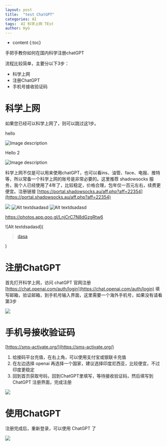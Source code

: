 ```yaml
---
layout: post
title:  "test ChatGPT"
categories: AI
tags:  AI 科学上网 TEst
author: HyG
---
```


* content
{:toc}

手把手教你如何在国内科学注册chatGPT

流程比较简单，主要分以下3步：

- 科学上网
- 注册ChatGPT
- 手机号接收验证码





# 科学上网

如果您已经可以科学上网了，则可以跳过这1步。


hello

<img src="{{ site.baseurl }}/HIHello0/gaohaoyang/_assets/_image/IMG_20230408_154059_1.jpg" alt="Image description">

Hello 2 

![Image description](https://gaohaoyang.netlify.app/HIHello0/gaohaoyang/_assets/_image/IMG_20230408_154059_1.jpg)



科学上网不仅是可以用来使用chatGPT，也可以看ins、油管、face、电报、推特等，所以常备一个科学上网的账号是非常必要的。这里推荐 shadowsocks 服务，我个人已经使用了4年了，比较稳定，价格合理，包年仅一百元左右，续费更便宜。注册链接 [https://portal.shadowsocks.au/aff.php?aff=22354](https://portal.shadowsocks.au/aff.php?aff=22354)

![](https://cdn.jsdelivr.net/gh/Gaohaoyang/pics/pics/1.png)
![Alt textdsadasd](https://i.imgur.com/U0dpHHu.jpeg)
![Alt textdsadasd](https://photos.app.goo.gl/LnjCrC7N8dGzgRtw6)

https://photos.app.goo.gl/LnjCrC7N8dGzgRtw6

![Alt textdsadasd](<blockquote class="imgur-embed-pub" lang="en" data-id="a/zaORmpu"  ><a href="//imgur.com/a/zaORmpu">dasa</a></blockquote><script async src="//s.imgur.com/min/embed.js" charset="utf-8"></script>)

# 注册ChatGPT

首先打开科学上网，访问 chatGPT 官网注册 [https://chat.openai.com/auth/login](https://chat.openai.com/auth/login)
填写邮箱，验证邮箱，到手机号输入界面，这里需要一个海外手机号，如果没有请看第3步

![](https://cdn.jsdelivr.net/gh/Gaohaoyang/pics/pics/2.png)

# 手机号接收验证码

[https://sms-activate.org/](https://sms-activate.org/)

1. 给接码平台充值，在右上角，可以使用支付宝或银联卡充值
2. 在左边选择 openai 再选择一个国家，建议选择印度尼西亚，比较便宜，不过印度更稳定
3. 回到首页获取号码，回到ChatGPT里填写，等待接收验证码，然后填写到 ChatGPT 注册界面，完成注册

![](https://cdn.jsdelivr.net/gh/Gaohaoyang/pics/pics/3.png)

# 使用ChatGPT

注册完成后，重新登录，可以使用 ChatGPT 了

![](https://cdn.jsdelivr.net/gh/Gaohaoyang/pics/pics/4.png)


